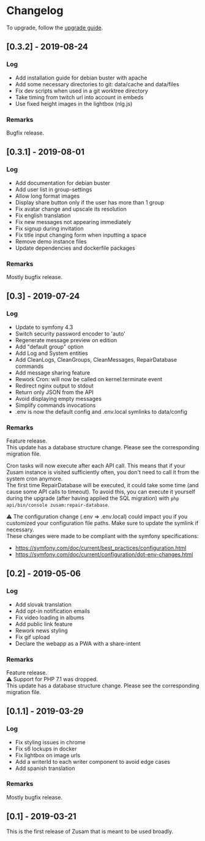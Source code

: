 # Changelog

To upgrade, follow the [upgrade guide](https://github.com/nrobinaubertin/zusam/blob/master/documentation/update.md).

## [0.3.2] - 2019-08-24

### Log
- Add installation guide for debian buster with apache
- Add some necessary directories to git: data/cache and data/files
- Fix dev scripts when used in a git worktree directory
- Take timing from twitch url into account in embeds
- Use fixed height images in the lightbox (nlg.js)

### Remarks
Bugfix release.

## [0.3.1] - 2019-08-01

### Log
- Add documentation for debian buster
- Add user list in group-settings
- Allow long format images
- Display share button only if the user has more than 1 group
- Fix avatar change and upscale its resolution
- Fix english translation
- Fix new messages not appearing immediately
- Fix signup during invitation
- Fix title input changing form when inputting a space
- Remove demo instance files
- Update dependencies and dockerfile packages

### Remarks
Mostly bugfix release.

## [0.3] - 2019-07-24

### Log
- Update to symfony 4.3
- Switch security password encoder to 'auto'
- Regenerate message preview on edition
- Add "default group" option
- Add Log and System entities
- Add CleanLogs, CleanGroups, CleanMessages, RepairDatabase commands
- Add message sharing feature
- Rework Cron: will now be called on kernel.terminate event
- Redirect nginx output to stdout
- Return only JSON from the API
- Avoid displaying empty messages
- Simplify commands invocations
- .env is now the default config and .env.local symlinks to data/config

### Remarks
Feature release.  
This update has a database structure change. Please see the corresponding migration file.  

Cron tasks will now execute after each API call. This means that if your Zusam instance is visited sufficiently often, you don't need to call it from the system cron anymore.  
The first time RepairDatabase will be executed, it could take some time (and cause some API calls to timeout). To avoid this, you can execute it yourself during the upgrade (after having applied the SQL migration) with `php api/bin/console zusam:repair-database`.

:warning: The configuration change (.env => .env.local) could impact you if you customized your configuration file paths. Make sure to update the symlink if necessary.  
These changes were made to be compliant with the symfony specifications:
- https://symfony.com/doc/current/best_practices/configuration.html
- https://symfony.com/doc/current/configuration/dot-env-changes.html

## [0.2] - 2019-05-06

### Log
- Add slovak translation
- Add opt-in notification emails
- Fix video loading in albums
- Add public link feature
- Rework news styling
- Fix gif upload
- Declare the webapp as a PWA with a share-intent

### Remarks
Feature release.  
:warning: Support for PHP 7.1 was dropped.  
This update has a database structure change. Please see the corresponding migration file.  

## [0.1.1] - 2019-03-29

### Log
- Fix styling issues in chrome
- Fix s6 lockups in docker
- Fix lightbox on image urls
- Add a writerId to each writer component to avoid edge cases
- Add spanish translation

### Remarks
Mostly bugfix release.

## [0.1] - 2019-03-21
This is the first release of Zusam that is meant to be used broadly.
